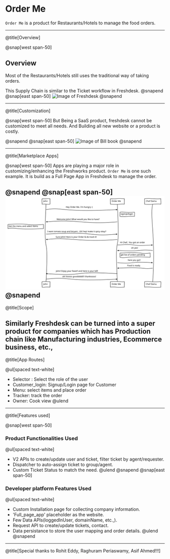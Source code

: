 # Order Me

`Order Me` is a product for Restaurants/Hotels to manage the food orders.

---
@title[Overview]

@snap[west span-50]
## Overview
Most of the Restaurants/Hotels still uses the traditional way of taking orders.

This Supply Chain is similar to the Ticket workflow in Freshdesk. 
@snapend
@snap[east span-50]
![Image of Freshdesk](https://freshdesk.com/assets/images/freshdesk/bucket/custom/help-desk-customization-89f0176f.svg)
@snapend

---
@title[Customization]

@snap[west span-50]
But Being a SaaS product, freshdesk cannot be customized to meet all needs.
And Building all new website or a product is costly.

@snapend
@snap[east span-50]
![Image of Bill book](https://media1.tenor.com/images/62eb0c748702f88829a482eacf3b6e18/tenor.gif)
@snapend

---
@title[Marketplace Apps]

@snap[west span-50]
Apps are playing a major role in customizing/enhancing the Freshworks product.
`Order Me` is one such example. It is build as a Full Page App in Freshdesk to manage the order.


@snapend
@snap[east span-50]
![Image of Order Me](template/img/order%20me.svg)
@snapend
---
@title[Scope]

Similarly Freshdesk can be turned into a super product for companies which has Production chain like Manufacturing industries, Ecommerce business, etc., 
---
@title[App Routes]

@ul[spaced text-white]
- Selector : Select the role of the user 
- Customer_login: Signup/Login page for Customer
- Menu: select items and place order
- Tracker: track the order
- Owner: Cook view
@ulend

---
@title[Features used]

@snap[west span-50]
### Product Functionalities Used
@ul[spaced text-white]
- V2 APIs to create/update user and ticket, filter ticket by agent/requester.
- Dispatcher to auto-assign ticket to group/agent.
- Custom Ticket Status to match the need.
@ulend
@snapend
@snap[east span-50]
### Developer platform Features Used
@ul[spaced text-white]
- Custom Installation page for collecting company information.
- 'Full_page_app' placeholder as the website.
- Few Data APIs(loggedInUser, domainName, etc.,).
- Request API to create/update tickets, contact.
- Data persistance to store the user mapping and order details.
@ulend
@snapend

---
@title[Special thanks to Rohit Eddy, Raghuram Periaswamy, Asif Ahmed!!!]
